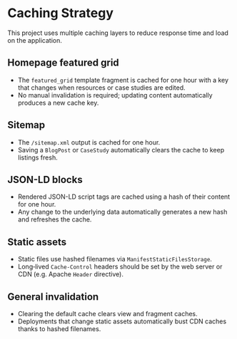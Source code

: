 # Caching Strategy

This project uses multiple caching layers to reduce response time and load on the application.

## Homepage featured grid
- The `featured_grid` template fragment is cached for one hour with a key that changes when resources or case studies are edited.
- No manual invalidation is required; updating content automatically produces a new cache key.

## Sitemap
- The `/sitemap.xml` output is cached for one hour.
- Saving a `BlogPost` or `CaseStudy` automatically clears the cache to keep listings fresh.

## JSON-LD blocks
- Rendered JSON-LD script tags are cached using a hash of their content for one hour.
- Any change to the underlying data automatically generates a new hash and refreshes the cache.

## Static assets
- Static files use hashed filenames via `ManifestStaticFilesStorage`.
- Long‑lived `Cache-Control` headers should be set by the web server or CDN (e.g. Apache `Header` directive).

## General invalidation
- Clearing the default cache clears view and fragment caches.
- Deployments that change static assets automatically bust CDN caches thanks to hashed filenames.
